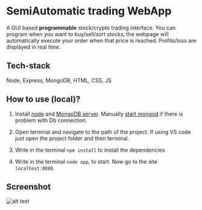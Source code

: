# SemiAutomatic trading WebApp
A GUI based **programmable** stock/crypto trading interface. You can program when you want to buy/sell/sort stocks, the webpage will automatically execute your order when that price is reached. Profits/loss are displayed in real time.


## Tech-stack
Node, Express, MongoDB, HTML, CSS, JS


## How to use (local)?

1. Install [node](https://nodejs.org/en/download/) and [MongoDB server](https://www.mongodb.com/try/download/community). Manually [start mongod](https://stackoverflow.com/questions/46523321/mongoerror-connect-econnrefused-127-0-0-127017) if there is problem with Db connection.

2. Open terminal and navigate to the path of the project. If using VS code just open the project folder and then terminal.

3. Write in the terminal `npm install` to install the dependencies 

4. Write in the terminal `node app`, to start. Now go to the site `localhost:8080`.

## Screenshot

![alt text](https://i.imgur.com/hpixz3t.png)
